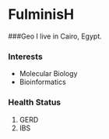 # FulminisH

###Geo
I live in Cairo, Egypt.

### Interests

- Molecular Biology
- Bioinformatics

### Health Status

1. GERD
2. IBS
